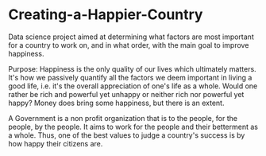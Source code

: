 # Creating-a-Happier-Country
Data science project aimed at determining what factors are most important
for a country to work on, and in what order, with the main goal to improve
happiness.

Purpose:
Happiness is the only quality of our lives which ultimately matters. It's
how we passively quantify all the factors we deem important in living a good
life, i.e. it's the overall appreciation of one's life as a whole. Would one
rather be rich and powerful yet unhappy or neither rich nor powerful yet
happy? Money does bring some happiness, but there is an extent.

A Government is a non profit organization that is to the people, for the
people, by the people. It aims to work for the people and their betterment
as a whole. Thus, one of the best values to judge a country's success is by
how happy their citizens are.
